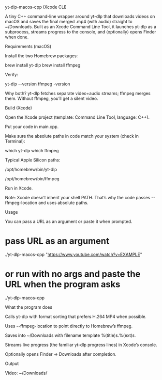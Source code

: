 yt-dlp-macos-cpp (Xcode CLI)

A tiny C++ command-line wrapper around yt-dlp that downloads videos on macOS and saves the final merged .mp4 (with audio) straight to ~/Downloads. 
Built as an Xcode Command Line Tool, it launches yt-dlp as a subprocess, streams progress to the console, and (optionally) opens Finder when done.

Requirements (macOS)

Install the two Homebrew packages:

brew install yt-dlp
brew install ffmpeg


Verify:

yt-dlp --version
ffmpeg -version


Why both? yt-dlp fetches separate video+audio streams; ffmpeg merges them. Without ffmpeg, you’ll get a silent video.

Build (Xcode)

Open the Xcode project (template: Command Line Tool, language: C++).

Put your code in main.cpp.

Make sure the absolute paths in code match your system (check in Terminal):

which yt-dlp
which ffmpeg


Typical Apple Silicon paths:

/opt/homebrew/bin/yt-dlp

/opt/homebrew/bin/ffmpeg

Run in Xcode.

Note: Xcode doesn’t inherit your shell PATH. That’s why the code passes --ffmpeg-location and uses absolute paths.

Usage

You can pass a URL as an argument or paste it when prompted.

# pass URL as an argument
./yt-dlp-macos-cpp "https://www.youtube.com/watch?v=EXAMPLE"

# or run with no args and paste the URL when the program asks
./yt-dlp-macos-cpp

What the program does

Calls yt-dlp with format sorting that prefers H.264 MP4 when possible.

Uses --ffmpeg-location to point directly to Homebrew’s ffmpeg.

Saves into ~/Downloads with filename template %(title)s.%(ext)s.

Streams live progress (the familiar yt-dlp progress lines) in Xcode’s console.

Optionally opens Finder → Downloads after completion.

Output

Video: ~/Downloads/<Title>.mp4 (video+audio merged)

Audio-only (optional): If you add the flags below, you’ll get ~/Downloads/<Title>.mp3

To enable audio-only in your code, add to the yt-dlp args:

-x --audio-format mp3

Common issues & fixes

Got video but no audio:
Install ffmpeg (brew install ffmpeg). If already installed, Xcode might not find it—ensure your code includes:

--ffmpeg-location "/opt/homebrew/bin/ffmpeg"


“yt-dlp not found”:
Use the absolute path from which yt-dlp in your code (e.g., /opt/homebrew/bin/yt-dlp).

File not in your project folder:
The app intentionally saves to ~/Downloads. Xcode’s working dir is a DerivedData path you don’t want to use.

Slow/blocked downloads:
Some sites rate-limit. Try again later or add --concurrent-fragments 4 for HLS sites.

Example command (Terminal sanity check)

Use this once to confirm your environment is good (should produce an mp4 with audio in Downloads):

yt-dlp --ffmpeg-location /opt/homebrew/bin/ffmpeg \
  -f "bv*+ba/b" -S "vcodec:h264,res,ext" \
  --merge-output-format mp4 \
  -P ~/Downloads -o "%(title)s.%(ext)s" \
  "https://www.youtube.com/watch?v=EXAMPLE"

macOS friendliness

Works on Apple Silicon and Intel Macs via Homebrew.

No Python/venv setup required (uses yt-dlp’s installed binary).

Uses $HOME so paths are username-agnostic.

Finder integration (open "$HOME/Downloads") for a native feel.

Project structure (suggested)
.
├─ README.md
├─ .gitignore
└─ src/
   └─ main.cpp


.gitignore (minimal)

.DS_Store
/build
DerivedData/

Legal

Only download content you have the right to download. Respect each site’s Terms of Service and local laws.

License

MIT — do whatever you want, just include the license.
